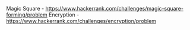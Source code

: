 Magic Square - https://www.hackerrank.com/challenges/magic-square-forming/problem
Encryption - https://www.hackerrank.com/challenges/encryption/problem